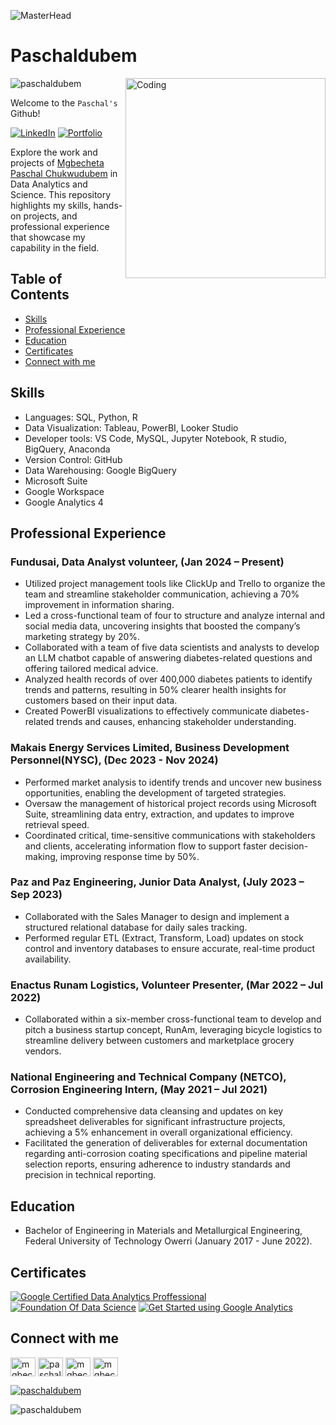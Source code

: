 ![MasterHead](https://github.com/user-attachments/assets/097269a4-d00e-4769-aa0e-fd48669a4105)



# Paschaldubem

<img align="right" alt="Coding" width="320" src="https://media.licdn.com/dms/image/D5612AQHPo2XcY6F6qQ/article-cover_image-shrink_600_2000/0/1709671543058?e=2147483647&v=beta&t=dI3YRRvNXNRsOr5mXYNrEuuRsKc_uK-x_riS6ELn7Sk">

<p align="left"> <img src="https://komarev.com/ghpvc/?username=paschaldubem&label=Profile%20views&color=0e75b6&style=flat" alt="paschaldubem" /> </p>

Welcome to the `Paschal's` Github!

[![LinkedIn](https://img.shields.io/badge/LinkedIn-Connect-blue.svg)](https://www.linkedin.com/in/mgbecheta-paschal/)
[![Portfolio](https://img.shields.io/badge/GoogleSites-Portfolio-lightred.svg)](https://sites.google.com/view/paschals-portfolio/home)



Explore the work and projects of [Mgbecheta Paschal Chukwudubem](https://www.linkedin.com/in/mgbecheta-paschal/) in Data Analytics and Science. This repository highlights my skills, hands-on projects, and professional experience that showcase my capability in the field.


## Table of Contents

- [Skills](#skills)
- [Professional Experience](#professional-experience)
- [Education](#education)
- [Certificates](#certificates)
- [Connect with me](#connect-with-me)

## Skills

- Languages: SQL, Python, R
- Data Visualization: Tableau, PowerBI, Looker Studio
- Developer tools: VS Code, MySQL, Jupyter Notebook, R studio, BigQuery, Anaconda
- Version Control: GitHub
- Data Warehousing: Google BigQuery
- Microsoft Suite
- Google Workspace
- Google Analytics 4

## Professional Experience

### Fundusai, Data Analyst volunteer, (Jan 2024 – Present)

- Utilized project management tools like ClickUp and Trello to organize the team and streamline stakeholder communication, achieving a 70% improvement in information sharing.
- Led a cross-functional team of four to structure and analyze internal and social media data, uncovering insights that boosted the company’s marketing strategy by 20%.
- Collaborated with a team of five data scientists and analysts to develop an LLM chatbot capable of answering diabetes-related questions and offering tailored medical advice.
- Analyzed health records of over 400,000 diabetes patients to identify trends and patterns, resulting in 50% clearer health insights for customers based on their input data.
- Created PowerBI visualizations to effectively communicate diabetes-related trends and causes, enhancing stakeholder understanding.

 ### Makais Energy Services Limited, Business Development Personnel(NYSC), (Dec 2023 - Nov 2024) 
- Performed market analysis to identify trends and uncover new business opportunities, enabling the development of targeted strategies.
- Oversaw the management of historical project records using Microsoft Suite, streamlining data entry, extraction, and updates to improve retrieval speed.
- Coordinated critical, time-sensitive communications with stakeholders and clients, accelerating information flow to support faster decision-making, improving response time by 50%.
  
### Paz and Paz Engineering, Junior Data Analyst, (July 2023 – Sep 2023)	

- Collaborated with the Sales Manager to design and implement a structured relational database for daily sales tracking.
- Performed regular ETL (Extract, Transform, Load) updates on stock control and inventory databases to ensure accurate, real-time product availability.

### Enactus Runam Logistics, Volunteer Presenter, (Mar 2022 – Jul 2022) 

- Collaborated within a six-member cross-functional team to develop and pitch a business startup concept, RunAm, leveraging bicycle logistics to streamline delivery between customers and marketplace grocery vendors.

### National Engineering and Technical Company (NETCO), Corrosion Engineering Intern, (May 2021 – Jul 2021)

- Conducted comprehensive data cleansing and updates on key spreadsheet deliverables for significant infrastructure projects, achieving a 5% enhancement in overall organizational efficiency.
- Facilitated the generation of deliverables for external documentation regarding anti-corrosion coating specifications and pipeline material selection reports, ensuring adherence to industry standards and precision in technical reporting.


## Education

- Bachelor of Engineering in Materials and Metallurgical Engineering, Federal University of Technology Owerri (January 2017 - June 2022).

## Certificates

[![Google Certified Data Analytics Proffessional](https://img.shields.io/badge/-GCP%20Data%20Analyst-blue)](https://drive.google.com/drive/folders/1av78zL_p5BAUqMNrU-_mMZ15GVSiTWyL)
[![Foundation Of Data Science](https://img.shields.io/badge/-Foundation%20Data%20Of%20Science-red)](https://drive.google.com/drive/folders/1yi45C0tr-yPyMIK0wfxRsauX8FzPj94J)
[![Get Started using Google Analytics](https://img.shields.io/badge/-Get%20Started%20using%20GR4-orange)](https://skillshop.credential.net/6b85dfd9-bb38-4bc1-a744-3c2c0b1877d9#acc.7G5gy8Xk)


## Connect with me

<p align="left">
<a href="https://www.linkedin.com/in/mgbecheta-paschal/" target="blank"><img align="center" src="https://raw.githubusercontent.com/rahuldkjain/github-profile-readme-generator/master/src/images/icons/Social/linked-in-alt.svg" alt="mgbecheta paschal chukwudubem" height="30" width="40" /></a>
<a href="https://twitter.com/paschaldubem21" target="blank"><img align="center" src="https://raw.githubusercontent.com/rahuldkjain/github-profile-readme-generator/master/src/images/icons/Social/twitter.svg" alt="paschaldubem21" height="30" width="40" /></a>
<a href="https://kaggle.com/mgbechetapaschal" target="blank"><img align="center" src="https://raw.githubusercontent.com/rahuldkjain/github-profile-readme-generator/master/src/images/icons/Social/kaggle.svg" alt="mgbechetapaschal" height="30" width="40" /></a>
<a href="https://www.youtube.com/@mgbechetapaschal609" target="blank"><img align="center" src="https://raw.githubusercontent.com/rahuldkjain/github-profile-readme-generator/master/src/images/icons/Social/youtube.svg" alt="mgbechetapaschal609" height="30" width="40" /></a>
</p>

<p align="left"> <a href="https://github.com/ryo-ma/github-profile-trophy"><img src="https://github-profile-trophy.vercel.app/?username=paschaldubem" alt="paschaldubem" /></a> </p>

<p><img align="center" src="https://github-readme-streak-stats.herokuapp.com/?user=paschaldubem&" alt="paschaldubem" /></p>


































